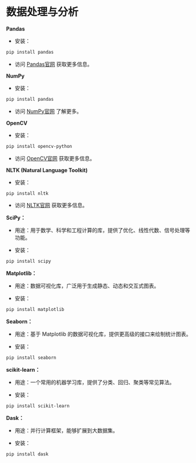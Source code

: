 # 数据处理与分析
**Pandas**  
- 安装：
```bash
pip install pandas
```
- 访问 [Pandas官网](https://pandas.pydata.org/) 获取更多信息。

**NumPy**
- 安装：
```bash
pip install pandas
```
- 访问 [NumPy官网](https://numpy.org/) 了解更多。

**OpenCV**
- 安装：
```bash
pip install opencv-python
```
- 访问 [OpenCV官网](https://opencv.org/) 获取更多信息。

**NLTK (Natural Language Toolkit)**
- 安装：
```bash
pip install nltk
```
- 访问 [NLTK官网](https://www.nltk.org/) 获取更多信息。


**SciPy：**

- 用途：用于数学、科学和工程计算的库，提供了优化、线性代数、信号处理等功能。

- 安装：
```bash
pip install scipy
```

**Matplotlib：**

- 用途：数据可视化库，广泛用于生成静态、动态和交互式图表。

- 安装：

```bash
pip install matplotlib
```

**Seaborn：**

- 用途：基于 Matplotlib 的数据可视化库，提供更高级的接口来绘制统计图表。

- 安装：

```bash
pip install seaborn
```

**scikit-learn：**

- 用途：一个常用的机器学习库，提供了分类、回归、聚类等常见算法。

- 安装：

```bash
pip install scikit-learn
```

**Dask：**

- 用途：并行计算框架，能够扩展到大数据集。

- 安装：

```bash
pip install dask
```
